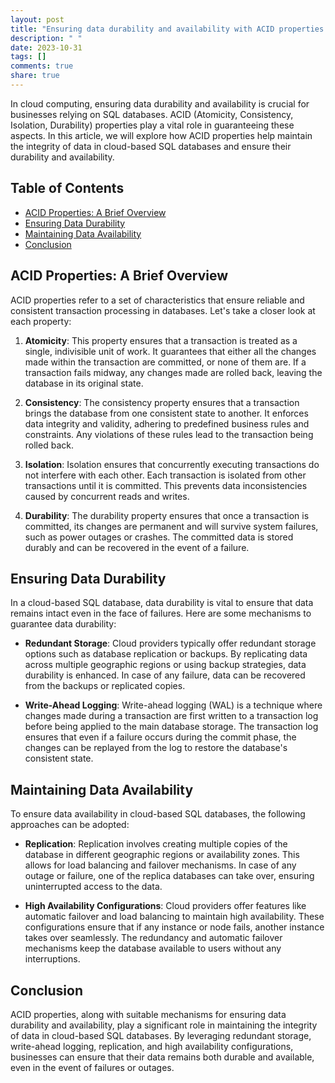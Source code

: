 ```yaml
---
layout: post
title: "Ensuring data durability and availability with ACID properties in cloud-based SQL databases"
description: " "
date: 2023-10-31
tags: []
comments: true
share: true
---
```


In cloud computing, ensuring data durability and availability is crucial for businesses relying on SQL databases. ACID (Atomicity, Consistency, Isolation, Durability) properties play a vital role in guaranteeing these aspects. In this article, we will explore how ACID properties help maintain the integrity of data in cloud-based SQL databases and ensure their durability and availability.

## Table of Contents
- [ACID Properties: A Brief Overview](#acid-properties-a-brief-overview)
- [Ensuring Data Durability](#ensuring-data-durability)
- [Maintaining Data Availability](#maintaining-data-availability)
- [Conclusion](#conclusion)

## ACID Properties: A Brief Overview

ACID properties refer to a set of characteristics that ensure reliable and consistent transaction processing in databases. Let's take a closer look at each property:

1. **Atomicity**: This property ensures that a transaction is treated as a single, indivisible unit of work. It guarantees that either all the changes made within the transaction are committed, or none of them are. If a transaction fails midway, any changes made are rolled back, leaving the database in its original state.

2. **Consistency**: The consistency property ensures that a transaction brings the database from one consistent state to another. It enforces data integrity and validity, adhering to predefined business rules and constraints. Any violations of these rules lead to the transaction being rolled back.

3. **Isolation**: Isolation ensures that concurrently executing transactions do not interfere with each other. Each transaction is isolated from other transactions until it is committed. This prevents data inconsistencies caused by concurrent reads and writes.

4. **Durability**: The durability property ensures that once a transaction is committed, its changes are permanent and will survive system failures, such as power outages or crashes. The committed data is stored durably and can be recovered in the event of a failure.

## Ensuring Data Durability

In a cloud-based SQL database, data durability is vital to ensure that data remains intact even in the face of failures. Here are some mechanisms to guarantee data durability:

- **Redundant Storage**: Cloud providers typically offer redundant storage options such as database replication or backups. By replicating data across multiple geographic regions or using backup strategies, data durability is enhanced. In case of any failure, data can be recovered from the backups or replicated copies.

- **Write-Ahead Logging**: Write-ahead logging (WAL) is a technique where changes made during a transaction are first written to a transaction log before being applied to the main database storage. The transaction log ensures that even if a failure occurs during the commit phase, the changes can be replayed from the log to restore the database's consistent state.

## Maintaining Data Availability

To ensure data availability in cloud-based SQL databases, the following approaches can be adopted:

- **Replication**: Replication involves creating multiple copies of the database in different geographic regions or availability zones. This allows for load balancing and failover mechanisms. In case of any outage or failure, one of the replica databases can take over, ensuring uninterrupted access to the data.

- **High Availability Configurations**: Cloud providers offer features like automatic failover and load balancing to maintain high availability. These configurations ensure that if any instance or node fails, another instance takes over seamlessly. The redundancy and automatic failover mechanisms keep the database available to users without any interruptions.

## Conclusion

ACID properties, along with suitable mechanisms for ensuring data durability and availability, play a significant role in maintaining the integrity of data in cloud-based SQL databases. By leveraging redundant storage, write-ahead logging, replication, and high availability configurations, businesses can ensure that their data remains both durable and available, even in the event of failures or outages.